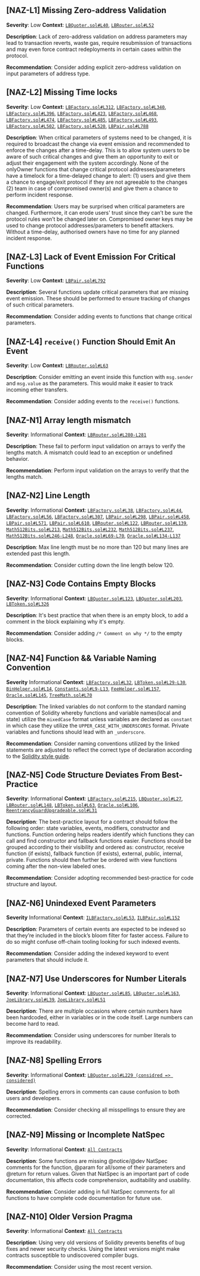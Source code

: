 ## [NAZ-L1] Missing Zero-address Validation
**Severity**: Low
**Context**: [`LBQuoter.sol#L40`](https://github.com/code-423n4/2022-10-traderjoe/blob/main/src/LBQuoter.sol#L40), [`LBRouter.sol#L52`](https://github.com/code-423n4/2022-10-traderjoe/blob/main/src/LBRouter.sol#L52)

**Description**:
Lack of zero-address validation on address parameters may lead to transaction reverts, waste gas, require resubmission of transactions and may even force contract redeployments in certain cases within the protocol.

**Recommendation**:
Consider adding explicit zero-address validation on input parameters of address type.


## [NAZ-L2] Missing Time locks
**Severity**: Low 
**Context**: [`LBFactory.sol#L312`](https://github.com/code-423n4/2022-10-traderjoe/blob/main/src/LBFactory.sol#L312), [`LBFactory.sol#L340`](https://github.com/code-423n4/2022-10-traderjoe/blob/main/src/LBFactory.sol#L340), [`LBFactory.sol#L396`](https://github.com/code-423n4/2022-10-traderjoe/blob/main/src/LBFactory.sol#L396), [`LBFactory.sol#L423`](https://github.com/code-423n4/2022-10-traderjoe/blob/main/src/LBFactory.sol#L423), [`LBFactory.sol#L468`](https://github.com/code-423n4/2022-10-traderjoe/blob/main/src/LBFactory.sol#L468), [`LBFactory.sol#L474`](https://github.com/code-423n4/2022-10-traderjoe/blob/main/src/LBFactory.sol#L474), [`LBFactory.sol#L485`](https://github.com/code-423n4/2022-10-traderjoe/blob/main/src/LBFactory.sol#L485), [`LBFactory.sol#L493`](https://github.com/code-423n4/2022-10-traderjoe/blob/main/src/LBFactory.sol#L493), [`LBFactory.sol#L502`](https://github.com/code-423n4/2022-10-traderjoe/blob/main/src/LBFactory.sol#L502), [`LBFactory.sol#L520`](https://github.com/code-423n4/2022-10-traderjoe/blob/main/src/LBFactory.sol#L520), [`LBPair.sol#L788`](https://github.com/code-423n4/2022-10-traderjoe/blob/main/src/LBPair.sol#L788)

**Description**:
When critical parameters of systems need to be changed, it is required to broadcast the change via event emission and recommended to enforce the changes after a time-delay. This is to allow system users to be aware of such critical changes and give them an opportunity to exit or adjust their engagement with the system accordingly. None of the onlyOwner functions that change critical protocol addresses/parameters have a timelock for a time-delayed change to alert: (1) users and give them a chance to engage/exit protocol if they are not agreeable to the changes (2) team in case of compromised owner(s) and give them a chance to perform incident response.

**Recommendation**:
Users may be surprised when critical parameters are changed. Furthermore, it can erode users' trust since they can’t be sure the protocol rules won’t be changed later on. Compromised owner keys may be used to change protocol addresses/parameters to benefit attackers. Without a time-delay, authorised owners have no time for any planned incident response.


## [NAZ-L3] Lack of Event Emission For Critical Functions
**Severity**: Low
**Context**: [`LBPair.sol#L792`](https://github.com/code-423n4/2022-10-traderjoe/blob/main/src/LBPair.sol#L792)

**Description**:
Several functions update critical parameters that are missing event emission. These should be performed to ensure tracking of changes of such critical parameters.

**Recommendation**:
Consider adding events to functions that change critical parameters.


## [NAZ-L4] `receive()` Function Should Emit An Event
**Severity**: Low
**Context**: [`LBRouter.sol#L63`](https://github.com/code-423n4/2022-10-traderjoe/blob/main/src/LBRouter.sol#L63)

**Description**:
Consider emitting an event inside this function with `msg.sender` and `msg.value` as the parameters. This would make it easier to track incoming ether transfers.

**Recommendation**:
Consider adding events to the `receive()` functions. 


## [NAZ-N1] Array length mismatch
**Severity**: Informational
**Context**: [`LBRouter.sol#L280-L281`](https://github.com/code-423n4/2022-10-traderjoe/blob/main/src/LBRouter.sol#L280-L281)

**Description**:
These fail to perform input validation on arrays to verify the lengths match. A mismatch could lead to an exception or undefined behavior.

**Recommendation**:
Perform input validation on the arrays to verify that the lengths match.


## [NAZ-N2] Line Length
**Severity**: Informational
**Context**: [`LBFactory.sol#L38`](https://github.com/code-423n4/2022-10-traderjoe/blob/main/src/LBFactory.sol#L38), [`LBFactory.sol#L44`](https://github.com/code-423n4/2022-10-traderjoe/blob/main/src/LBFactory.sol#L44), [`LBFactory.sol#L56`](https://github.com/code-423n4/2022-10-traderjoe/blob/main/src/LBFactory.sol#L56), [`LBFactory.sol#L307`](https://github.com/code-423n4/2022-10-traderjoe/blob/main/src/LBFactory.sol#L307), [`LBPair.sol#L298`](https://github.com/code-423n4/2022-10-traderjoe/blob/main/src/LBPair.sol#L298), [`LBPair.sol#L458`](https://github.com/code-423n4/2022-10-traderjoe/blob/main/src/LBPair.sol#L458), [`LBPair.sol#L571`](https://github.com/code-423n4/2022-10-traderjoe/blob/main/src/LBPair.sol#L571), [`LBPair.sol#L610`](https://github.com/code-423n4/2022-10-traderjoe/blob/main/src/LBPair.sol#L610), [`LBRouter.sol#L122`](https://github.com/code-423n4/2022-10-traderjoe/blob/main/src/LBRouter.sol#L122), [`LBRouter.sol#L139`](https://github.com/code-423n4/2022-10-traderjoe/blob/main/src/LBRouter.sol#L139), [`Math512Bits.sol#L213`](https://github.com/code-423n4/2022-10-traderjoe/blob/main/src/libraries/Math512Bits.sol#L213), [`Math512Bits.sol#L232`](https://github.com/code-423n4/2022-10-traderjoe/blob/main/src/libraries/Math512Bits.sol#L232), [`Math512Bits.sol#L237`](https://github.com/code-423n4/2022-10-traderjoe/blob/main/src/libraries/Math512Bits.sol#L237), [`Math512Bits.sol#L246-L248`](https://github.com/code-423n4/2022-10-traderjoe/blob/main/src/libraries/Math512Bits.sol#L246-L248), [`Oracle.sol#L69-L70`](https://github.com/code-423n4/2022-10-traderjoe/blob/main/src/libraries/Oracle.sol#L69-L70), [`Oracle.sol#L134-L137`](https://github.com/code-423n4/2022-10-traderjoe/blob/main/src/libraries/Oracle.sol#L134-L137)

**Description**:
Max line length must be no more than 120 but many lines are extended past this length.

**Recommendation**:
Consider cutting down the line length below 120.


## [NAZ-N3] Code Contains Empty Blocks
**Severity**: Informational
**Context**: [`LBQuoter.sol#L123`](https://github.com/code-423n4/2022-10-traderjoe/blob/main/src/LBQuoter.sol#L123), [`LBQuoter.sol#L203`](https://github.com/code-423n4/2022-10-traderjoe/blob/main/src/LBQuoter.sol#L203), [`LBToken.sol#L326`](https://github.com/code-423n4/2022-10-traderjoe/blob/main/src/LBToken.sol#L326)

**Description**:
It's best practice that when there is an empty block, to add a comment in the block explaining why it's empty.

**Recommendation**:
Consider adding `/* Comment on why */` to the empty blocks.


## [NAZ-N4] Function && Variable Naming Convention
**Severity** Informational
**Context**: [`LBFactory.sol#L32`](https://github.com/code-423n4/2022-10-traderjoe/blob/main/src/LBFactory.sol#L32), [`LBToken.sol#L29-L30`](https://github.com/code-423n4/2022-10-traderjoe/blob/main/src/LBToken.sol#L29-L30), [`BinHelper.sol#L14`](https://github.com/code-423n4/2022-10-traderjoe/blob/main/src/libraries/BinHelper.sol#L14), [`Constants.sol#L9-L13`](https://github.com/code-423n4/2022-10-traderjoe/blob/main/src/libraries/Constants.sol#L9-L13), [`FeeHelper.sol#L157`](https://github.com/code-423n4/2022-10-traderjoe/blob/main/src/libraries/FeeHelper.sol#L157), [`Oracle.sol#L145`](https://github.com/code-423n4/2022-10-traderjoe/blob/main/src/libraries/Oracle.sol#L145), [`TreeMath.sol#L70`](https://github.com/code-423n4/2022-10-traderjoe/blob/main/src/libraries/TreeMath.sol#L70)

**Description**:
The linked variables do not conform to the standard naming convention of Solidity whereby functions and variable names(local and state) utilize the `mixedCase` format unless variables are declared as `constant` in which case they utilize the `UPPER_CASE_WITH_UNDERSCORES` format. Private variables and functions should lead with an `_underscore`.

**Recommendation**:
Consider naming conventions utilized by the linked statements are adjusted to reflect the correct type of declaration according to the [Solidity style guide](https://docs.soliditylang.org/en/latest/style-guide.html). 


## [NAZ-N5] Code Structure Deviates From Best-Practice
**Severity**: Informational
**Context**: [`LBFactory.sol#L215`](https://github.com/code-423n4/2022-10-traderjoe/blob/main/src/LBFactory.sol#L215), [`LBQuoter.sol#L27`](https://github.com/code-423n4/2022-10-traderjoe/blob/main/src/LBQuoter.sol#L27), [`LBRouter.sol#L148`](https://github.com/code-423n4/2022-10-traderjoe/blob/main/src/LBRouter.sol#L148), [`LBToken.sol#L63`](https://github.com/code-423n4/2022-10-traderjoe/blob/main/src/LBToken.sol#L63), [`Oracle.sol#L106`](https://github.com/code-423n4/2022-10-traderjoe/blob/main/src/libraries/Oracle.sol#L106), [`ReentrancyGuardUpgradeable.sol#L31`](https://github.com/code-423n4/2022-10-traderjoe/blob/main/src/libraries/ReentrancyGuardUpgradeable.sol#L31)

**Description**:
The best-practice layout for a contract should follow the following order: state variables, events, modifiers, constructor and functions. Function ordering helps readers identify which functions they can call and find constructor and fallback functions easier.  Functions should be grouped according to their visibility and ordered as: constructor, receive function (if exists), fallback function (if exists), external, public, internal, private. Functions should then further be ordered with view functions coming after the non-view labeled ones.

**Recommendation**:
Consider adopting recommended best-practice for code structure and layout.


## [NAZ-N6] Unindexed Event Parameters
**Severity** Informational
**Context**: [`ILBFactory.sol#L53`](https://github.com/code-423n4/2022-10-traderjoe/blob/main/src/LBFactory.sol#L53), [`ILBPair.sol#L152`](https://github.com/code-423n4/2022-10-traderjoe/blob/main/src/LBPair.sol#L152)

**Description**:
Parameters of certain events are expected to be indexed so that they’re included in the block’s bloom filter for faster access. Failure to do so might confuse off-chain tooling looking for such indexed events.

**Recommendation**:
Consider adding the indexed keyword to event parameters that should include it.


## [NAZ-N7] Use Underscores for Number Literals
**Severity**: Informational
**Context**: [`LBQuoter.sol#L85`](https://github.com/code-423n4/2022-10-traderjoe/blob/main/src/LBQuoter.sol#L85), [`LBQuoter.sol#L163`](https://github.com/code-423n4/2022-10-traderjoe/blob/main/src/LBQuoter.sol#L163), [`JoeLibrary.sol#L39`](https://github.com/code-423n4/2022-10-traderjoe/blob/main/src/libraries/JoeLibrary.sol#l39), [`JoeLibrary.sol#L51`](https://github.com/code-423n4/2022-10-traderjoe/blob/main/src/libraries/JoeLibrary.sol#L51)

**Description**:
There are multiple occasions where certain numbers have been hardcoded, either in variables or in the code itself. Large numbers can become hard to read.

**Recommendation**:
Consider using underscores for number literals to improve its readability.


## [NAZ-N8] Spelling Errors
**Severity**: Informational
**Context**: [`LBQuoter.sol#L229 (considred => considered)`](https://github.com/code-423n4/2022-10-traderjoe/blob/main/src/LBQuoter.sol#L229)

**Description**:
Spelling errors in comments can cause confusion to both users and developers.

**Recommendation**:
Consider checking all misspellings to ensure they are corrected.


## [NAZ-N9] Missing or Incomplete NatSpec
**Severity**: Informational
**Context**: [`All Contracts`](https://github.com/code-423n4/2022-10-traderjoe/tree/main/src)

**Description**:
Some functions are missing @notice/@dev NatSpec comments for the function, @param for all/some of their parameters and @return for return values. Given that NatSpec is an important part of code documentation, this affects code comprehension, auditability and usability.

**Recommendation**:
Consider adding in full NatSpec comments for all functions to have complete code documentation for future use.


## [NAZ-N10] Older Version Pragma
**Severity**: Informational
**Context**: [`All Contracts`](https://github.com/code-423n4/2022-10-traderjoe/tree/main/src)

**Description**:
Using very old versions of Solidity prevents benefits of bug fixes and newer security checks. Using the latest versions might make contracts susceptible to undiscovered compiler bugs. 

**Recommendation**:
Consider using the most recent version.
